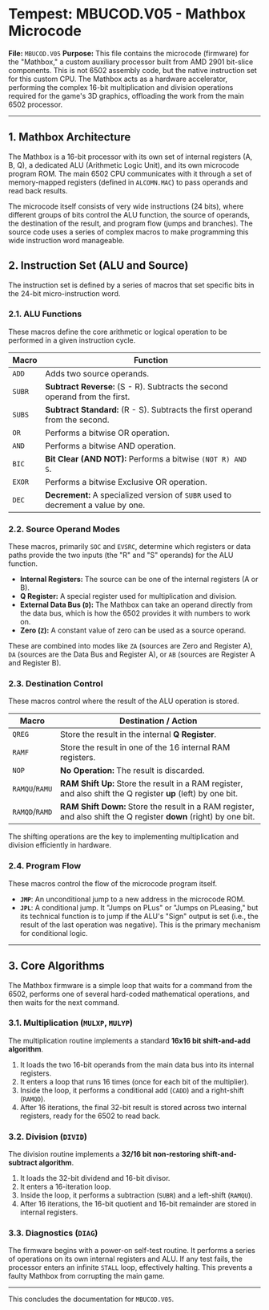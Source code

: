 # Tempest: MBUCOD.V05 - Mathbox Microcode

**File:** `MBUCOD.V05`
**Purpose:** This file contains the microcode (firmware) for the "Mathbox," a custom auxiliary processor built from AMD 2901 bit-slice components. This is not 6502 assembly code, but the native instruction set for this custom CPU. The Mathbox acts as a hardware accelerator, performing the complex 16-bit multiplication and division operations required for the game's 3D graphics, offloading the work from the main 6502 processor.

---

## 1. Mathbox Architecture

The Mathbox is a 16-bit processor with its own set of internal registers (A, B, Q), a dedicated ALU (Arithmetic Logic Unit), and its own microcode program ROM. The main 6502 CPU communicates with it through a set of memory-mapped registers (defined in `ALCOMN.MAC`) to pass operands and read back results.

The microcode itself consists of very wide instructions (24 bits), where different groups of bits control the ALU function, the source of operands, the destination of the result, and program flow (jumps and branches). The source code uses a series of complex macros to make programming this wide instruction word manageable.

## 2. Instruction Set (ALU and Source)

The instruction set is defined by a series of macros that set specific bits in the 24-bit micro-instruction word.

### 2.1. ALU Functions

These macros define the core arithmetic or logical operation to be performed in a given instruction cycle.

| Macro | Function |
|---|---|
| `ADD` | Adds two source operands. |
| `SUBR`| **Subtract Reverse:** (S - R). Subtracts the second operand from the first. |
| `SUBS`| **Subtract Standard:** (R - S). Subtracts the first operand from the second. |
| `OR`  | Performs a bitwise OR operation. |
| `AND` | Performs a bitwise AND operation. |
| `BIC` | **Bit Clear (AND NOT):** Performs a bitwise `(NOT R) AND S`. |
| `EXOR`| Performs a bitwise Exclusive OR operation. |
| `DEC` | **Decrement:** A specialized version of `SUBR` used to decrement a value by one. |

### 2.2. Source Operand Modes

These macros, primarily `SOC` and `EVSRC`, determine which registers or data paths provide the two inputs (the "R" and "S" operands) for the ALU function.

-   **Internal Registers:** The source can be one of the internal registers (A or B).
-   **Q Register:** A special register used for multiplication and division.
-   **External Data Bus (`D`):** The Mathbox can take an operand directly from the data bus, which is how the 6502 provides it with numbers to work on.
-   **Zero (`Z`):** A constant value of zero can be used as a source operand.

These are combined into modes like `ZA` (sources are Zero and Register A), `DA` (sources are the Data Bus and Register A), or `AB` (sources are Register A and Register B).

### 2.3. Destination Control

These macros control where the result of the ALU operation is stored.

| Macro | Destination / Action |
|---|---|
| `QREG` | Store the result in the internal **Q Register**. |
| `RAMF` | Store the result in one of the 16 internal RAM registers. |
| `NOP` | **No Operation:** The result is discarded. |
| `RAMQU`/`RAMU` | **RAM Shift Up:** Store the result in a RAM register, and also shift the Q register **up** (left) by one bit. |
| `RAMQD`/`RAMD` | **RAM Shift Down:** Store the result in a RAM register, and also shift the Q register **down** (right) by one bit. |

The shifting operations are the key to implementing multiplication and division efficiently in hardware.

### 2.4. Program Flow

These macros control the flow of the microcode program itself.
-   **`JMP`**: An unconditional jump to a new address in the microcode ROM.
-   **`JPL`**: A conditional jump. It "Jumps on PLus" or "Jumps on PLeasing," but its technical function is to jump if the ALU's "Sign" output is set (i.e., the result of the last operation was negative). This is the primary mechanism for conditional logic.

---

## 3. Core Algorithms

The Mathbox firmware is a simple loop that waits for a command from the 6502, performs one of several hard-coded mathematical operations, and then waits for the next command.

### 3.1. Multiplication (`MULXP`, `MULYP`)

The multiplication routine implements a standard **16x16 bit shift-and-add algorithm**.
1.  It loads the two 16-bit operands from the main data bus into its internal registers.
2.  It enters a loop that runs 16 times (once for each bit of the multiplier).
3.  Inside the loop, it performs a conditional add (`CADD`) and a right-shift (`RAMQD`).
4.  After 16 iterations, the final 32-bit result is stored across two internal registers, ready for the 6502 to read back.

### 3.2. Division (`DIVID`)

The division routine implements a **32/16 bit non-restoring shift-and-subtract algorithm**.
1.  It loads the 32-bit dividend and 16-bit divisor.
2.  It enters a 16-iteration loop.
3.  Inside the loop, it performs a subtraction (`SUBR`) and a left-shift (`RAMQU`).
4.  After 16 iterations, the 16-bit quotient and 16-bit remainder are stored in internal registers.

### 3.3. Diagnostics (`DIAG`)

The firmware begins with a power-on self-test routine. It performs a series of operations on its own internal registers and ALU. If any test fails, the processor enters an infinite `STALL` loop, effectively halting. This prevents a faulty Mathbox from corrupting the main game.

---

This concludes the documentation for `MBUCOD.V05`. 